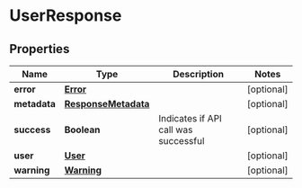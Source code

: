 
# UserResponse

## Properties
Name | Type | Description | Notes
------------ | ------------- | ------------- | -------------
**error** | [**Error**](Error.md) |  |  [optional]
**metadata** | [**ResponseMetadata**](ResponseMetadata.md) |  |  [optional]
**success** | **Boolean** | Indicates if API call was successful |  [optional]
**user** | [**User**](User.md) |  |  [optional]
**warning** | [**Warning**](Warning.md) |  |  [optional]



